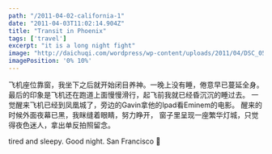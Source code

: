 ```yaml
---
path: "/2011-04-02-california-1"
date: "2011-04-03T11:02:14.904Z"
title: "Transit in Phoenix"
tags: ['travel']
excerpt: "it is a long night fight"
image: "http://daichuqi.com/wordpress/wp-content/uploads/2011/04/DSC_0576.jpg"
imagePosition: '0% 10%'
---
```


<p class="normal-article">
  飞机座位靠窗，我坐下之后就开始闭目养神。一晚上没有睡，倦意早已蔓延全身。
  最后的印象是飞机还在跑道上面慢慢滑行，起飞前我就已经昏沉沉的睡过去。
  一觉醒来飞机已经到凤凰城了，旁边的Gavin拿他的Ipad看Eminem的电影。
  醒来的时候外面夜幕已黑，我眯缝着眼睛，努力睁开，
  窗子里呈现一座繁华灯城，只觉得夜色迷人，拿出单反拍照留念。

  tired and sleepy.
  Good night. San Francisco 🌙
</p>
